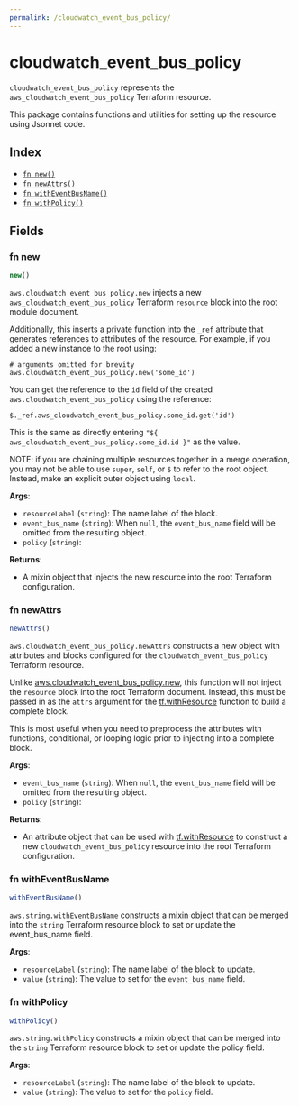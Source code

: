 ```yaml
---
permalink: /cloudwatch_event_bus_policy/
---
```


# cloudwatch_event_bus_policy

`cloudwatch_event_bus_policy` represents the `aws_cloudwatch_event_bus_policy` Terraform resource.



This package contains functions and utilities for setting up the resource using Jsonnet code.


## Index

* [`fn new()`](#fn-new)
* [`fn newAttrs()`](#fn-newattrs)
* [`fn withEventBusName()`](#fn-witheventbusname)
* [`fn withPolicy()`](#fn-withpolicy)

## Fields

### fn new

```ts
new()
```


`aws.cloudwatch_event_bus_policy.new` injects a new `aws_cloudwatch_event_bus_policy` Terraform `resource`
block into the root module document.

Additionally, this inserts a private function into the `_ref` attribute that generates references to attributes of the
resource. For example, if you added a new instance to the root using:

    # arguments omitted for brevity
    aws.cloudwatch_event_bus_policy.new('some_id')

You can get the reference to the `id` field of the created `aws.cloudwatch_event_bus_policy` using the reference:

    $._ref.aws_cloudwatch_event_bus_policy.some_id.get('id')

This is the same as directly entering `"${ aws_cloudwatch_event_bus_policy.some_id.id }"` as the value.

NOTE: if you are chaining multiple resources together in a merge operation, you may not be able to use `super`, `self`,
or `$` to refer to the root object. Instead, make an explicit outer object using `local`.

**Args**:
  - `resourceLabel` (`string`): The name label of the block.
  - `event_bus_name` (`string`):  When `null`, the `event_bus_name` field will be omitted from the resulting object.
  - `policy` (`string`): 

**Returns**:
- A mixin object that injects the new resource into the root Terraform configuration.


### fn newAttrs

```ts
newAttrs()
```


`aws.cloudwatch_event_bus_policy.newAttrs` constructs a new object with attributes and blocks configured for the `cloudwatch_event_bus_policy`
Terraform resource.

Unlike [aws.cloudwatch_event_bus_policy.new](#fn-cloudwatcheventbuspolicynew), this function will not inject the `resource`
block into the root Terraform document. Instead, this must be passed in as the `attrs` argument for the
[tf.withResource](https://github.com/tf-libsonnet/core/tree/main/docs#fn-withresource) function to build a complete block.

This is most useful when you need to preprocess the attributes with functions, conditional, or looping logic prior to
injecting into a complete block.

**Args**:
  - `event_bus_name` (`string`):  When `null`, the `event_bus_name` field will be omitted from the resulting object.
  - `policy` (`string`): 

**Returns**:
  - An attribute object that can be used with [tf.withResource](https://github.com/tf-libsonnet/core/tree/main/docs#fn-withresource) to construct a new `cloudwatch_event_bus_policy` resource into the root Terraform configuration.


### fn withEventBusName

```ts
withEventBusName()
```

`aws.string.withEventBusName` constructs a mixin object that can be merged into the `string`
Terraform resource block to set or update the event_bus_name field.



**Args**:
  - `resourceLabel` (`string`): The name label of the block to update.
  - `value` (`string`): The value to set for the `event_bus_name` field.


### fn withPolicy

```ts
withPolicy()
```

`aws.string.withPolicy` constructs a mixin object that can be merged into the `string`
Terraform resource block to set or update the policy field.



**Args**:
  - `resourceLabel` (`string`): The name label of the block to update.
  - `value` (`string`): The value to set for the `policy` field.
